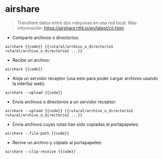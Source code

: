 # airshare

> Transfiere datos entre dos máquinas en una red local.
> Más información: <https://airshare.rtfd.io/en/latest/cli.html>.

- Comparte archivos o directorios:

`airshare {{code}} {{ruta/al/archivo_o_directorio1 ruta/al/archivo_o_directorio2 ...}}`

- Recibe un archivo:

`airshare {{code}}`

- Aloja un servidor receptor (usa esto para poder cargar archivos usando la interfaz web):

`airshare --upload {{code}}`

- Envía archivos o directorios a un servidor receptor:

`airshare --upload {{code}} {{ruta/al/archivo_o_directorio1 ruta/al/archivo_o_directorio2 ...}}`

- Envía archivos cuyas rutas han sido copiadas al portapapeles:

`airshare --file-path {{code}}`

- Recive un archivo y cópialo al portapapeles:

`airshare --clip-receive {{code}}`

